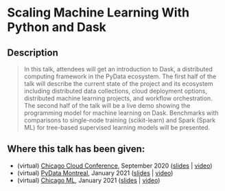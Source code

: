 # Scaling Machine Learning With Python and Dask

## Description

> In this talk, attendees will get an introduction to Dask, a distributed computing framework in the PyData ecosystem. The first half of the talk will describe the current state of the project and its ecosystem including distributed data collections, cloud deployment options, distributed machine learning projects, and workflow orchestration. The second half of the talk will be a live demo showing the programming model for machine learning on Dask. Benchmarks with comparisons to single-node training (scikit-learn) and Spark (Spark ML) for tree-based supervised learning models will be presented.

## Where this talk has been given:

* (virtual) [Chicago Cloud Conference](https://www.chicagocloudconference.com/), September 2020 ([slides](https://docs.google.com/presentation/d/1JOKOic-zIqp20vDA8_Jx2XrQ65edowxGb9RiN5b4WY8/edit?usp=sharing) | [video](https://www.youtube.com/watch?v=qglSZktDz40&t=1800s))
* (virtual) [PyData Montreal](https://www.meetup.com/PyData-MTL/events/275543323/), January 2021 ([slides](https://docs.google.com/presentation/d/1djy022s4t6HbPxZEcNuFxbJJMQMW9NQCBluvAA9NK-Y/edit?usp=sharing) | [video](https://www.youtube.com/watch?v=vajaT1FNP6I))
* (virtual) [Chicago ML](https://www.meetup.com/Chicago-ML/events/275314043/), January 2021 ([slides](https://docs.google.com/presentation/d/1NNVcd0wQe5Dz8hbbV36065AczRL_Ugre0NaPa1BTSRw/edit?usp=sharing) | [video](https://www.youtube.com/watch?v=hK4fiXz8zXM))
